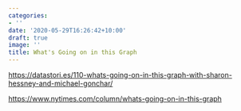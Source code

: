 ```yaml
---
categories:
- ''
date: '2020-05-29T16:26:42+10:00'
draft: true
image: ''
title: What's Going on in this Graph
---
```


https://datastori.es/110-whats-going-on-in-this-graph-with-sharon-hessney-and-michael-gonchar/

https://www.nytimes.com/column/whats-going-on-in-this-graph